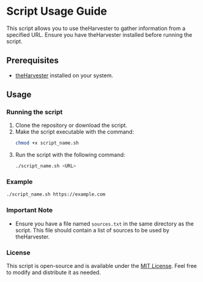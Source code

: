 # Script Usage Guide

This script allows you to use theHarvester to gather information from a specified URL. Ensure you have theHarvester installed before running the script.

## Prerequisites
- [theHarvester](https://github.com/laramies/theHarvester) installed on your system.

## Usage
### Running the script
1. Clone the repository or download the script.
2. Make the script executable with the command:
    ```bash
    chmod +x script_name.sh
    ```
3. Run the script with the following command:
    ```bash
    ./script_name.sh <URL>
    ```

### Example
```bash
./script_name.sh https://example.com
```
### Important Note

- Ensure you have a file named `sources.txt` in the same directory as the script. This file should contain a list of sources to be used by theHarvester.

### License

This script is open-source and is available under the [MIT License](https://opensource.org/licenses/MIT). Feel free to modify and distribute it as needed.
